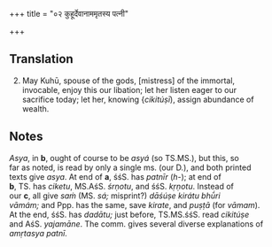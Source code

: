 +++
title = "०२ कुहूर्देवानाममृतस्य पत्नी"

+++
## Translation
2. May Kuhū, spouse of the gods, \[mistress\] of the immortal,  
invocable, enjoy this our libation; let her listen eager to our  
sacrifice today; let her, knowing {*cikitúṣī*), assign abundance of  
wealth.

## Notes
*Asya*, in **b**, ought of course to be *asyá* (so TS.MS.), but this, so  
far as noted, is read by only a single ms. (our D.), and both printed  
texts give *asya*. At end of **a**, śśS. has *patnīr* (*h-*); at end of  
**b**, TS. has *ciketu*, MS.AśS. *śrṇotu*, and śśS. *kṛṇotu*. Instead of  
our **c**, all give *saṁ* (MS. *sá;* misprint?) *dāśúṣe kirátu bhū́ri  
vāmám;* and Ppp. has the same, save *kirate*, and *puṣṭā* (for *vāmam*).  
At the end, śśS. has *dadātu;* just before, TS.MS.śśS. read *cikitúṣe*  
and AśS. *yajamāne*. The comm. gives several diverse explanations of  
*amṛtasya patnī*.

